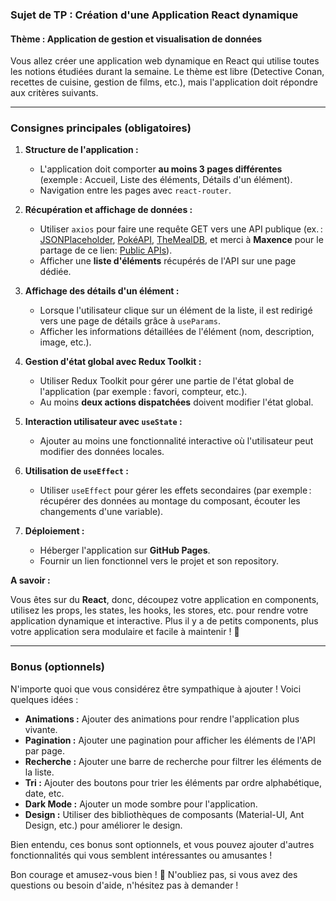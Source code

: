 ### Sujet de TP : **Création d'une Application React dynamique**

#### **Thème : Application de gestion et visualisation de données**
Vous allez créer une application web dynamique en React qui utilise toutes les notions étudiées durant la semaine. Le thème est libre (Detective Conan, recettes de cuisine, gestion de films, etc.), mais l'application doit répondre aux critères suivants.

---

### **Consignes principales (obligatoires)**

1. **Structure de l'application :**
   - L'application doit comporter **au moins 3 pages différentes** (exemple : Accueil, Liste des éléments, Détails d'un élément).
   - Navigation entre les pages avec `react-router`.

2. **Récupération et affichage de données :**
   - Utiliser `axios` pour faire une requête GET vers une API publique (ex. : [JSONPlaceholder](https://jsonplaceholder.org/), [PokéAPI](https://pokeapi.co/), [TheMealDB](https://www.themealdb.com/api.php), et merci à **Maxence** pour le partage de ce lien: [Public APIs](https://github.com/public-apis/public-apis?tab=readme-ov-file/)).
   - Afficher une **liste d'éléments** récupérés de l'API sur une page dédiée.

3. **Affichage des détails d'un élément :**
   - Lorsque l'utilisateur clique sur un élément de la liste, il est redirigé vers une page de détails grâce à `useParams`.
   - Afficher les informations détaillées de l'élément (nom, description, image, etc.).

4. **Gestion d'état global avec Redux Toolkit :**
   - Utiliser Redux Toolkit pour gérer une partie de l'état global de l'application (par exemple : favori, compteur, etc.).
   - Au moins **deux actions dispatchées** doivent modifier l'état global.

5. **Interaction utilisateur avec `useState` :**
   - Ajouter au moins une fonctionnalité interactive où l'utilisateur peut modifier des données locales.

6. **Utilisation de `useEffect` :**
   - Utiliser `useEffect` pour gérer les effets secondaires (par exemple : récupérer des données au montage du composant, écouter les changements d'une variable).

7. **Déploiement :**
   - Héberger l'application sur **GitHub Pages**.
   - Fournir un lien fonctionnel vers le projet et son repository.

**A savoir :**

Vous êtes sur du **React**, donc, découpez votre application en components, utilisez les props, les states, les hooks, les stores, etc. pour rendre votre application dynamique et interactive.
Plus il y a de petits components, plus votre application sera modulaire et facile à maintenir ! 🧩

---

### **Bonus (optionnels)**

N'importe quoi que vous considérez être sympathique à ajouter ! Voici quelques idées :

- **Animations :** Ajouter des animations pour rendre l'application plus vivante.
- **Pagination :** Ajouter une pagination pour afficher les éléments de l'API par page.
- **Recherche :** Ajouter une barre de recherche pour filtrer les éléments de la liste.
- **Tri :** Ajouter des boutons pour trier les éléments par ordre alphabétique, date, etc.
- **Dark Mode :** Ajouter un mode sombre pour l'application.
- **Design :** Utiliser des bibliothèques de composants (Material-UI, Ant Design, etc.) pour améliorer le design.

Bien entendu, ces bonus sont optionnels, et vous pouvez ajouter d'autres fonctionnalités qui vous semblent intéressantes ou amusantes !

Bon courage et amusez-vous bien ! 🎉
N'oubliez pas, si vous avez des questions ou besoin d'aide, n'hésitez pas à demander !